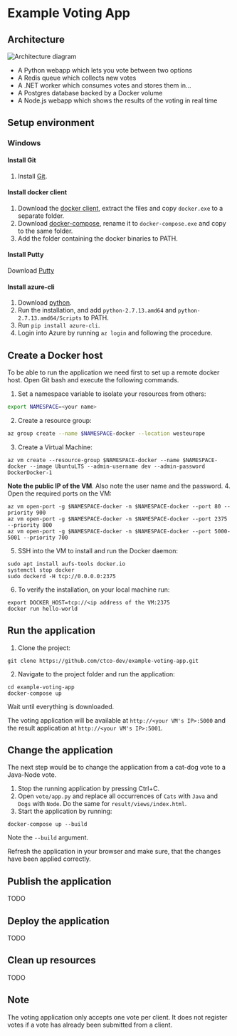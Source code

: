 Example Voting App
=========

Architecture
-----

![Architecture diagram](architecture.png)

* A Python webapp which lets you vote between two options
* A Redis queue which collects new votes
* A .NET worker which consumes votes and stores them in…
* A Postgres database backed by a Docker volume
* A Node.js webapp which shows the results of the voting in real time

Setup environment
-----

### Windows

#### Install Git

1. Install [Git](https://git-scm.com/download/win).

#### Install docker client
1. Download the [docker client](https://download.docker.com/win/static/stable/x86_64/docker-17.09.0-ce.zip), extract the files and copy `docker.exe` to a separate folder.
2. Download [docker-compose](https://github.com/docker/compose/releases/download/1.17.1/docker-compose-Windows-x86_64.exe), rename it to `docker-compose.exe` and copy to the same folder.
3. Add the folder containing the docker binaries to PATH.

#### Install Putty
Download [Putty](https://www.chiark.greenend.org.uk/~sgtatham/putty/latest.html)

#### Install azure-cli

1. Download [python](https://sourceforge.net/projects/winpython/files/WinPython_2.7/2.7.13.1/).
2. Run the installation, and add `python-2.7.13.amd64` and `python-2.7.13.amd64/Scripts` to PATH.
3. Run `pip install azure-cli`.
4. Login into Azure by running `az login` and following the procedure.

Create a Docker host
------

To be able to run the application we need first to set up a remote docker host. Open Git bash and execute the following commands.

1. Set a namespace variable to isolate your resources from others:
```bash
export NAMESPACE=<your name>
```
2. Create a resource group:
```bash
az group create --name $NAMESPACE-docker --location westeurope
```
3. Create a Virtual Machine:

```
az vm create --resource-group $NAMESPACE-docker --name $NAMESPACE-docker --image UbuntuLTS --admin-username dev --admin-password DockerDocker-1
```
**Note the public IP of the VM**. Also note the user name and the password.
4. Open the required ports on the VM:
```
az vm open-port -g $NAMESPACE-docker -n $NAMESPACE-docker --port 80 --priority 900
az vm open-port -g $NAMESPACE-docker -n $NAMESPACE-docker --port 2375 --priority 800
az vm open-port -g $NAMESPACE-docker -n $NAMESPACE-docker --port 5000-5001 --priority 700
```
5. SSH into the VM to install and run the Docker daemon:
```
sudo apt install aufs-tools docker.io
systemctl stop docker
sudo dockerd -H tcp://0.0.0.0:2375
```
6. To verify the installation, on your local machine run:
```
export DOCKER_HOST=tcp://<ip address of the VM:2375
docker run hello-world
```

Run the application
---

1. Clone the project:
```
git clone https://github.com/ctco-dev/example-voting-app.git
```
2. Navigate to the project folder and run the application:
```
cd example-voting-app
docker-compose up
```
Wait until everything is downloaded.

The voting application will be available at `http://<your VM's IP>:5000` and the result application at `http://<your VM's IP>:5001`.

Change the application
----

The next step would be to change the application from a cat-dog vote to a Java-Node vote.

1. Stop the running application by pressing Ctrl+C.
2. Open `vote/app.py` and replace all occurrences of `Cats` with `Java` and `Dogs` with `Node`. Do the same for `result/views/index.html`.
3. Start the application by running:
```
docker-compose up --build
```
Note the `--build` argument.

Refresh the application in your browser and make sure, that the changes have been applied correctly.

Publish the application
----

TODO

Deploy the application
----

TODO

Clean up resources
----

TODO

Note
----

The voting application only accepts one vote per client. It does not register votes if a vote has already been submitted from a client.